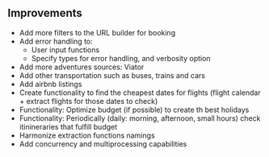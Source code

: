 




## Improvements
- Add more filters to the URL builder for booking
- Add error handling to:
    - User input functions
    - Specify types for error handling, and verbosity option
- Add more adventures sources: Viator
- Add other transportation such as buses, trains and cars
- Add airbnb listings
- Create functionality to find the cheapest dates for flights (flight calendar + extract flights for those dates to check)
- Functionality: Optimize budget (if possible) to create th best holidays
- Functionality: Periodically (daily: morning, afternoon, small hours) check itinineraries that fulfill budget
- Harmonize extraction functions namings
- Add concurrency and multiprocessing capabilities